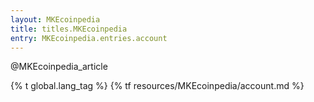 ```yaml
---
layout: MKEcoinpedia
title: titles.MKEcoinpedia
entry: MKEcoinpedia.entries.account
---
```


@MKEcoinpedia_article

{% t global.lang_tag %}
{% tf resources/MKEcoinpedia/account.md %}
